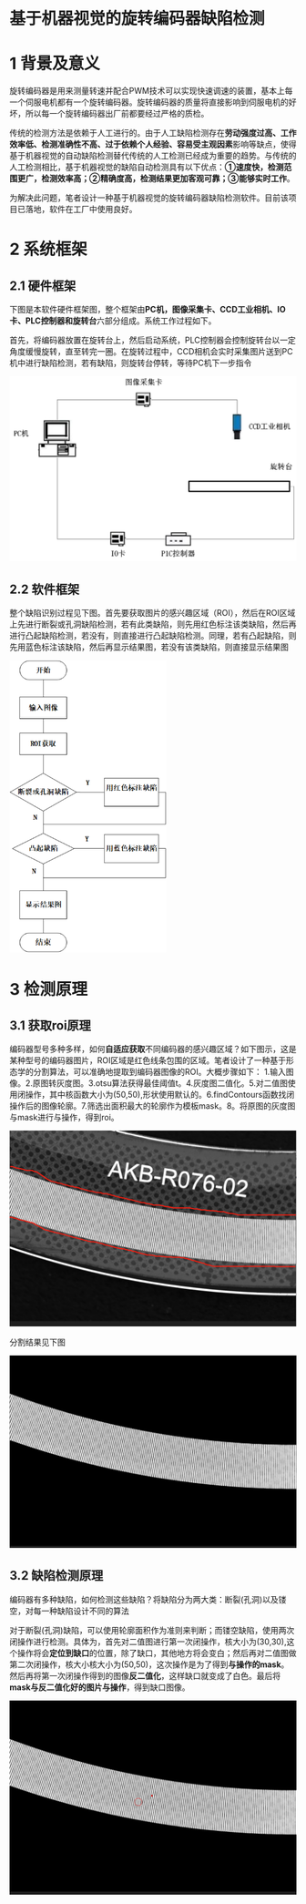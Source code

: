# 基于机器视觉的旋转编码器缺陷检测

# 1 背景及意义

旋转编码器是用来测量转速并配合PWM技术可以实现快速调速的装置，基本上每一个伺服电机都有一个旋转编码器。旋转编码器的质量将直接影响到伺服电机的好坏，所以每一个旋转编码器出厂前都要经过严格的质检。

传统的检测方法是依赖于人工进行的。由于人工缺陷检测存在**劳动强度过高、工作效率低、检测准确性不高、过于依赖个人经验、容易受主观因素**影响等缺点，使得基于机器视觉的自动缺陷检测替代传统的人工检测已经成为重要的趋势。与传统的人工检测相比，基于机器视觉的缺陷自动检测具有以下优点：**①速度快，检测范围更广，检测效率高；②精确度高，检测结果更加客观可靠；③能够实时工作**。

为解决此问题，笔者设计一种基于机器视觉的旋转编码器缺陷检测软件。目前该项目已落地，软件在工厂中使用良好。

# 2 系统框架

## 2.1 硬件框架

下图是本软件硬件框架图，整个框架由**PC机，图像采集卡、CCD工业相机、IO卡、PLC控制器和旋转台**六部分组成。系统工作过程如下。

首先，将编码器放置在旋转台上，然后启动系统，PLC控制器会控制旋转台以一定角度缓慢旋转，直至转完一圈。在旋转过程中，CCD相机会实时采集图片送到PC机中进行缺陷检测，若有缺陷，则旋转台停转，等待PC机下一步指令

<img src="README.assets/hardware_frame-16561410688422.png" style="zoom:60%;" />

## 2.2 软件框架

整个缺陷识别过程见下图。首先要获取图片的感兴趣区域（ROI），然后在ROI区域上先进行断裂或孔洞缺陷检测，若有此类缺陷，则先用红色标注该类缺陷，然后再进行凸起缺陷检测，若没有，则直接进行凸起缺陷检测。同理，若有凸起缺陷，则先用蓝色标注该缺陷，然后再显示结果图，若没有该类缺陷，则直接显示结果图

<img src="README.assets/software_frame-16561410343711.png" style="zoom:70%;" />

# 3 检测原理

## 3.1 获取roi原理

编码器型号多种多样，如何**自适应获取**不同编码器的感兴趣区域？如下图示，这是某种型号的编码器图片，ROI区域是红色线条包围的区域。笔者设计了一种基于形态学的分割算法，可以准确地提取到编码器图像的ROI。大概步骤如下：
1.输入图像。2.原图转灰度图。3.otsu算法获得最佳阈值t。4.灰度图二值化。5.对二值图使用闭操作，其中核函数大小为(50,50),形状使用默认的。6.findContours函数找闭操作后的图像轮廓。7.筛选出面积最大的轮廓作为模板mask。8。将原图的灰度图与mask进行与操作，得到roi。

<img src="README.assets/image-20220625151829820.png" alt="image-20220625151829820" style="zoom:50%;" />

分割结果见下图

<img src="README.assets/image-20220625152630688.png" alt="image-20220625152630688" style="zoom:50%;" />

## 3.2 缺陷检测原理

编码器有多种缺陷，如何检测这些缺陷？将缺陷分为两大类：断裂(孔洞)以及镂空，对每一种缺陷设计不同的算法

对于断裂(孔洞)缺陷，可以使用轮廓面积作为准则来判断；而镂空缺陷，使用两次闭操作进行检测。具体为，首先对二值图进行第一次闭操作，核大小为(30,30),这个操作将会**定位到缺口**的位置，除了缺口，其他地方将会变白；然后再对二值图做第二次闭操作，核大小核大小为(50,50)，这次操作是为了得到**与操作的mask**。然后再将第一次闭操作得到的图像**反二值化**，这样缺口就变成了白色。最后将**mask与反二值化好的图片与操作**，得到缺口图像。

<img src="README.assets/image-20220625155607680.png" alt="image-20220625155607680" style="zoom:67%;" />

